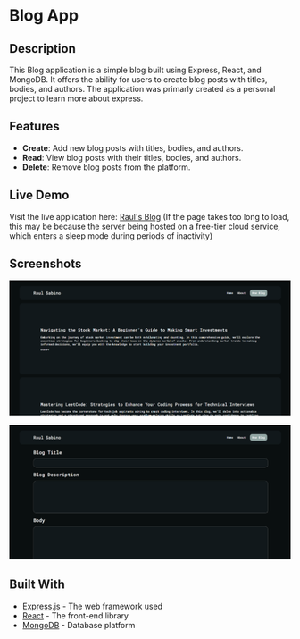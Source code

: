 # Blog App

## Description

This Blog application is a simple blog built using Express, React, and MongoDB. It offers the ability for users to create blog posts with titles, bodies, and authors. The application was primarly created as a personal project to learn more about express.

## Features

- **Create**: Add new blog posts with titles, bodies, and authors.
- **Read**: View blog posts with their titles, bodies, and authors.
- **Delete**: Remove blog posts from the platform.

## Live Demo

Visit the live application here: [Raul's Blog](https://rauls-blog.onrender.com/) (If the page takes too long to load, this may be because the server being hosted on a free-tier cloud service, which enters a sleep mode during periods of inactivity)

## Screenshots

<p>
  <img src="./screenshots/1.png" alt="log in" width="720"/>
</p>
<p>
  <img src="./screenshots/2.png" alt="theme selector" width="720"/>
</p>

## Built With

- [Express.js](https://expressjs.com/) - The web framework used
- [React](https://reactjs.org/) - The front-end library
- [MongoDB](https://www.mongodb.com/) - Database platform